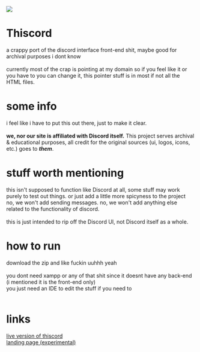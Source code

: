 <img src="https://media.discordapp.net/attachments/777384344523505697/810288039199899658/20210214_000609.png"></img>
# Thiscord
a crappy port of the discord interface front-end shit, maybe good for archival purposes i dont know</br>
</br>
currently most of the crap is pointing at my domain so if you feel like it or you have to you can change it, this pointer stuff is in most if not all the HTML files.

# some info
i feel like i have to put this out there, just to make it clear.</br>
</br>
**we, nor our site is affiliated with Discord itself.** This project serves archival & educational purposes, all credit for the original sources (ui, logos, icons, etc.) goes to ***them***.

# stuff worth mentioning
this isn't supposed to function like Discord at all, some stuff may work purely to test out things. or just add a little more spicyness to the project</br>
no, we won't add sending messages. no, we won't add anything else related to the functionality of discord.</br>
</br>
this is just intended to rip off the Discord UI, not Discord itself as a whole.

# how to run
download the zip and like fuckin uuhhh yeah</br>
</br>
you dont need xampp or any of that shit since it doesnt have any back-end (i mentioned it is the front-end only)</br>
you just need an IDE to edit the stuff if you need to</br>
</br>

# links
[live version of thiscord](http://thiscord.evolutionevotv.pl/)</br>
[landing page (experimental)](http://thiscord.evolutionevotv.pl/landpage.html)</br>
